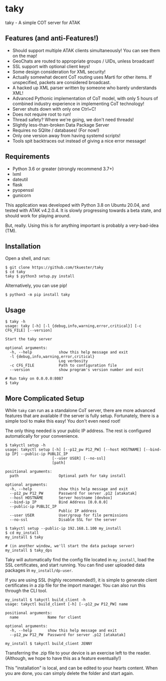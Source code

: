# taky

taky - A simple COT server for ATAK

## Features (and anti-Features!)

 * Should support multiple ATAK clients simultaneously! You can see them on the
   map!
 * GeoChats are routed to appropriate groups / UIDs, unless broadcast!
 * SSL support with optional client keys!
 * Some design consideration for XML security!
 * Actually somewhat decent CoT routing uses Marti for other items. If
   unspecified, packets are considered broadcast.
 * A hacked up XML parser written by someone who barely understands XML!
 * Advanced Pythonic implementation of CoT model, with only 5 hours of combined
   industry experience in implementing CoT technology!
 * Server shuts down with only one Ctrl+C!
 * Does not require root to run!
 * Thread safety? Where we're going, we don't need threads!
 * Slightly less-than-broken Data Package Server
 * Requires no SQlite / databases! (For now!)
 * Only one version away from having systemd scripts!
 * Tools spit backtraces out instead of giving a nice error message!

## Requirements

 * Python 3.6 or greater (strongly recommend 3.7+)
 * lxml
 * dateutil
 * flask
 * pyopenssl
 * gunicorn

This application was developed with Python 3.8 on Ubuntu 20.04, and tested with
ATAK v4.2.0.4. It is slowly progressing towards a beta state, and should work
for playing around.

But, really. Using this is for anything important is probably a very-bad-idea (TM).

## Installation

Open a shell, and run:

```
$ git clone https://github.com/tkuester/taky
$ cd taky
taky $ python3 setup.py install
```

Alternatively, you can use pip!

```
$ python3 -m pip install taky
```

## Usage

```
$ taky -h
usage: taky [-h] [-l {debug,info,warning,error,critical}] [-c CFG_FILE] [--version]

Start the taky server

optional arguments:
  -h, --help            show this help message and exit
  -l {debug,info,warning,error,critical}
                        Log verbosity
  -c CFG_FILE           Path to configuration file
  --version             show program's version number and exit

# Run taky on 0.0.0.0:8087
$ taky
```

## More Complicated Setup

While `taky` can run as a standalone CoT server, there are more advanced
features that are available if the server is fully setup. Fortunately, there
is a simple tool to make this easy! You don't even need root!

The only thing needed is your public IP address. The rest is configured
automatically for your convenience.

```
$ takyctl setup -h
usage: takyctl setup [-h] [--p12_pw P12_PW] [--host HOSTNAME] [--bind-ip IP] --public-ip PUBLIC_IP
                     [--user USER] [--no-ssl]
                     [path]

positional arguments:
  path                  Optional path for taky install

optional arguments:
  -h, --help            show this help message and exit
  --p12_pw P12_PW       Password for server .p12 [atakatak]
  --host HOSTNAME       Server hostname [devbox]
  --bind-ip IP          Bind Address [0.0.0.0]
  --public-ip PUBLIC_IP
                        Public IP address
  --user USER           User/group for file permissions
  --no-ssl              Disable SSL for the server

$ takyctl setup --public-ip 192.168.1.100 my_install
$ cd my_install
my_install $ taky

# (in another window, we'll start the data package server)
my_install $ taky_dps
```

Taky will automatically find the config file located in `my_install`, load the
SSL certificates, and start running. You can find user uploaded data packages
in `my_install/dp-user`.

If you are using SSL (highly recommended!), it is simple to generate client
certificates in a zip file for the import manager. You can also run this
through the CLI tool.

```
my_install $ takyctl build_client -h
usage: takyctl build_client [-h] [--p12_pw P12_PW] name

positional arguments:
  name             Name for client

optional arguments:
  -h, --help       show this help message and exit
  --p12_pw P12_PW  Password for server .p12 [atakatak]

my_install $ takyctl build_client JENNY
```

Transferring the .zip file to your device is an exercise left to the reader.
(Although, we hope to have this as a feature eventually!)

This "installation" is local, and can be edited to your hearts content. When
you are done, you can simply delete the folder and start again.
